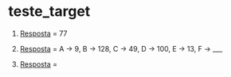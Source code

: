 # teste_target

1. [Resposta](./R1.js) = 77

2. [Resposta](./R2.md) = A -> 9, B -> 128, C -> 49, D -> 100, E -> 13, F -> ___

3. [Resposta](./R3.js) = 

